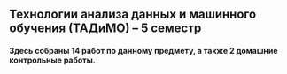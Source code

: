 ## $\text{Технологии анализа данных и машинного обучения (ТАДиМО) – 5 семестр}$
#### $\text{Здесь собраны 14 работ по данному предмету, а также 2 домашние контрольные работы.}$
